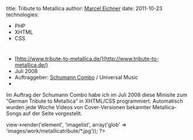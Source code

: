 title: Tribute to Metallica
author: [Marcel Eichner](love@ephigenia.de)
date: 2011-10-23
technologies:
  - PHP
  - XHTML
  - CSS

# <?= $pageTitle; ?>

* [http://www.tribute-to-metallica.de/](http://www.tribute-to-metallica.de/)
* Juli 2008
* Auftraggeber: [Schumann Combo](http://schumanncombo.com/) / Universal Music
* <?= implode(', ', $technologies); ?>  

Im Auftrag der Schumann Combo habe ich im Juli 2008 diese Minisite zum <q>German
Tribute to Metallica</q> in XHTML/CSS programmiert. Automatisch wurden jede
Woche Videos von Cover-Versionen bekannter Metallica-Songs auf der Seite
vorgestellt.

<?= $this->view->render('element', 'imagelist', array('glob' => 'images/work/metallicatribute/*.jpg')); ?>